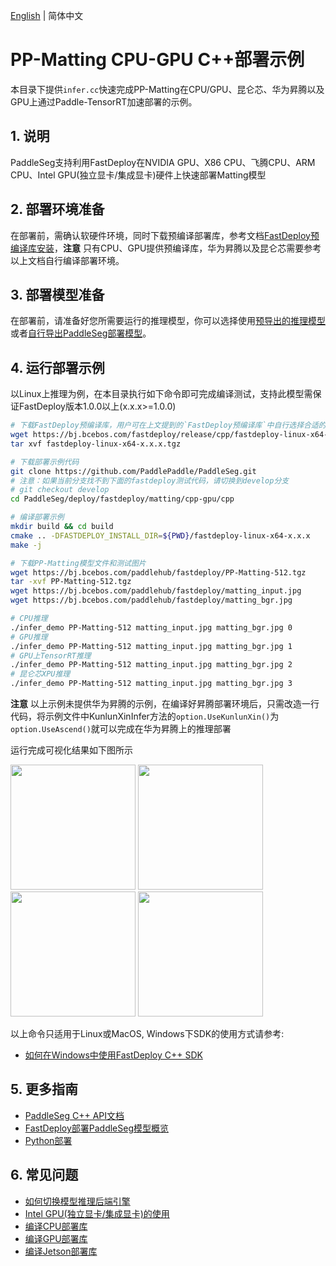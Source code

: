 [English](README.md) | 简体中文
# PP-Matting CPU-GPU C++部署示例

本目录下提供`infer.cc`快速完成PP-Matting在CPU/GPU、昆仑芯、华为昇腾以及GPU上通过Paddle-TensorRT加速部署的示例。

## 1. 说明  
PaddleSeg支持利用FastDeploy在NVIDIA GPU、X86 CPU、飞腾CPU、ARM CPU、Intel GPU(独立显卡/集成显卡)硬件上快速部署Matting模型

## 2. 部署环境准备  
在部署前，需确认软硬件环境，同时下载预编译部署库，参考文档[FastDeploy预编译库安装](https://github.com/PaddlePaddle/FastDeploy/blob/develop/docs/cn/build_and_install)，**注意** 只有CPU、GPU提供预编译库，华为昇腾以及昆仑芯需要参考以上文档自行编译部署环境。

## 3. 部署模型准备
在部署前，请准备好您所需要运行的推理模型，你可以选择使用[预导出的推理模型](../README.md)或者[自行导出PaddleSeg部署模型](../README.md)。

## 4. 运行部署示例
以Linux上推理为例，在本目录执行如下命令即可完成编译测试，支持此模型需保证FastDeploy版本1.0.0以上(x.x.x>=1.0.0)

```bash
# 下载FastDeploy预编译库，用户可在上文提到的`FastDeploy预编译库`中自行选择合适的版本使用
wget https://bj.bcebos.com/fastdeploy/release/cpp/fastdeploy-linux-x64-x.x.x.tgz
tar xvf fastdeploy-linux-x64-x.x.x.tgz

# 下载部署示例代码
git clone https://github.com/PaddlePaddle/PaddleSeg.git 
# 注意：如果当前分支找不到下面的fastdeploy测试代码，请切换到develop分支
# git checkout develop
cd PaddleSeg/deploy/fastdeploy/matting/cpp-gpu/cpp

# 编译部署示例 
mkdir build && cd build
cmake .. -DFASTDEPLOY_INSTALL_DIR=${PWD}/fastdeploy-linux-x64-x.x.x
make -j

# 下载PP-Matting模型文件和测试图片
wget https://bj.bcebos.com/paddlehub/fastdeploy/PP-Matting-512.tgz
tar -xvf PP-Matting-512.tgz
wget https://bj.bcebos.com/paddlehub/fastdeploy/matting_input.jpg
wget https://bj.bcebos.com/paddlehub/fastdeploy/matting_bgr.jpg

# CPU推理
./infer_demo PP-Matting-512 matting_input.jpg matting_bgr.jpg 0
# GPU推理
./infer_demo PP-Matting-512 matting_input.jpg matting_bgr.jpg 1
# GPU上TensorRT推理
./infer_demo PP-Matting-512 matting_input.jpg matting_bgr.jpg 2
# 昆仑芯XPU推理
./infer_demo PP-Matting-512 matting_input.jpg matting_bgr.jpg 3
```
**注意** 以上示例未提供华为昇腾的示例，在编译好昇腾部署环境后，只需改造一行代码，将示例文件中KunlunXinInfer方法的`option.UseKunlunXin()`为`option.UseAscend()`就可以完成在华为昇腾上的推理部署

运行完成可视化结果如下图所示
<div width="840">
<img width="200" height="200" float="left" src="https://user-images.githubusercontent.com/67993288/186852040-759da522-fca4-4786-9205-88c622cd4a39.jpg">
<img width="200" height="200" float="left" src="https://user-images.githubusercontent.com/67993288/186852587-48895efc-d24a-43c9-aeec-d7b0362ab2b9.jpg">
<img width="200" height="200" float="left" src="https://user-images.githubusercontent.com/67993288/186852116-cf91445b-3a67-45d9-a675-c69fe77c383a.jpg">
<img width="200" height="200" float="left" src="https://user-images.githubusercontent.com/67993288/186852554-6960659f-4fd7-4506-b33b-54e1a9dd89bf.jpg">
</div>

以上命令只适用于Linux或MacOS, Windows下SDK的使用方式请参考:  
- [如何在Windows中使用FastDeploy C++ SDK](https://github.com/PaddlePaddle/FastDeploy/blob/develop/docs/cn/faq/use_sdk_on_windows.md)

## 5. 更多指南
- [PaddleSeg C++ API文档](https://www.paddlepaddle.org.cn/fastdeploy-api-doc/cpp/html/namespacefastdeploy_1_1vision_1_1segmentation.html)
- [FastDeploy部署PaddleSeg模型概览](../../)
- [Python部署](../python)

## 6. 常见问题
- [如何切换模型推理后端引擎](https://github.com/PaddlePaddle/FastDeploy/blob/develop/docs/cn/faq/how_to_change_backend.md)
- [Intel GPU(独立显卡/集成显卡)的使用](https://github.com/PaddlePaddle/FastDeploy/blob/develop/tutorials/intel_gpu/README.md)
- [编译CPU部署库](https://github.com/PaddlePaddle/FastDeploy/blob/develop/docs/cn/build_and_install/cpu.md)
- [编译GPU部署库](https://github.com/PaddlePaddle/FastDeploy/blob/develop/docs/cn/build_and_install/gpu.md)
- [编译Jetson部署库](https://github.com/PaddlePaddle/FastDeploy/blob/develop/docs/cn/build_and_install/jetson.md)
